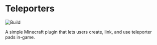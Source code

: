 # Teleporters
![Build](https://github.com/plytki/Teleporters/actions/workflows/maven.yml/badge.svg)

A simple Minecraft plugin that lets users create, link, and use teleporter pads in-game.
